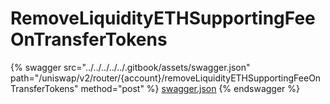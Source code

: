 # RemoveLiquidityETHSupportingFeeOnTransferTokens

{% swagger src="../../../../../.gitbook/assets/swagger.json" path="/uniswap/v2/router/{account}/removeLiquidityETHSupportingFeeOnTransferTokens" method="post" %}
[swagger.json](../../../../../.gitbook/assets/swagger.json)
{% endswagger %}
